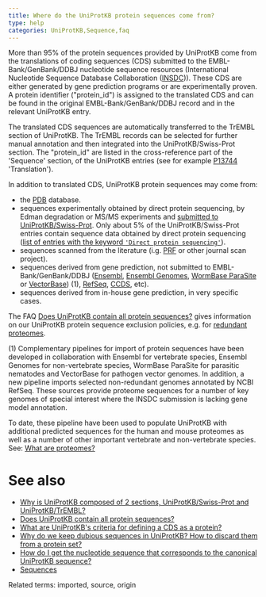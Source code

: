 ```yaml
---
title: Where do the UniProtKB protein sequences come from?
type: help
categories: UniProtKB,Sequence,faq
---
```


More than 95% of the protein sequences provided by UniProtKB come from the translations of coding sequences (CDS) submitted to the EMBL-Bank/GenBank/DDBJ nucleotide sequence resources (International Nucleotide Sequence Database Collaboration ([INSDC](http://www.insdc.org/))). These CDS are either generated by gene prediction programs or are experimentally proven. A protein identifier ("protein_id") is assigned to the translated CDS and can be found in the original EMBL-Bank/GenBank/DDBJ record and in the relevant UniProtKB entry.

The translated CDS sequences are automatically transferred to the TrEMBL section of UniProtKB. The TrEMBL records can be selected for further manual annotation and then integrated into the UniProtKB/Swiss-Prot section. The "protein_id" are listed in the cross-reference part of the 'Sequence' section, of the UniProtKB entries (see for example [P13744](https://www.uniprot.org/uniprotkb/P13744#sequences) 'Translation').

In addition to translated CDS, UniProtKB protein sequences may come from:

- the [PDB](http://www.wwpdb.org/) database.
- sequences experimentally obtained by direct protein sequencing, by Edman degradation or MS/MS experiments and [submitted to UniProtKB/Swiss-Prot](https://www.uniprot.org/help/submissions). Only about 5% of the UniProtKB/Swiss-Prot entries contain sequence data obtained by direct protein sequencing ([list of entries with the keyword `'Direct protein sequencing'`](https://www.uniprot.org/uniprotkb?query=keyword:KW-0903)).
- sequences scanned from the literature (i.g. [PRF](http://www.genome.ad.jp/dbget-bin/www_bfind?prf) or other journal scan project).
- sequences derived from gene prediction, not submitted to EMBL-Bank/GenBank/DDBJ ([Ensembl](http://www.ensembl.org/), [Ensembl Genomes](http://ensemblgenomes.org/), [WormBase ParaSite](http://parasite.wormbase.org/) or [VectorBase](https://www.vectorbase.org/)) (1), [RefSeq](https://www.ncbi.nlm.nih.gov/RefSeq/), [CCDS](https://www.ncbi.nlm.nih.gov/projects/CCDS/CcdsBrowse.cgi), etc).
- sequences derived from in-house gene prediction, in very specific cases.

The FAQ [Does UniProtKB contain all protein sequences?](https://www.uniprot.org/help/uniprotkb_coverage) gives information on our UniProtKB protein sequence exclusion policies, e.g. for [redundant proteomes](https://www.uniprot.org/help/proteome_redundancy).

\(1\) Complementary pipelines for import of protein sequences have been developed in collaboration with Ensembl for vertebrate species, Ensembl Genomes for non-vertebrate species, WormBase ParaSite for parasitic nematodes and VectorBase for pathogen vector genomes. In addition, a new pipeline imports selected non-redundant genomes annotated by NCBI RefSeq. These sources provide proteome sequences for a number of key genomes of special interest where the INSDC submission is lacking gene model annotation.

To date, these pipeline have been used to populate UniProtKB with additional predicted sequences for the human and mouse proteomes as well as a number of other important vertebrate and non-vertebrate species. See: [What are proteomes?](https://www.uniprot.org/help/proteome)

# See also

- [Why is UniProtKB composed of 2 sections, UniProtKB/Swiss-Prot and UniProtKB/TrEMBL?](https://www.uniprot.org/help/uniprotkb_sections)
- [Does UniProtKB contain all protein sequences?](https://www.uniprot.org/help/uniprotkb_coverage)
- [What are UniProtKB's criteria for defining a CDS as a protein?](https://www.uniprot.org/help/cds_protein_definition)
- [Why do we keep dubious sequences in UniProtKB? How to discard them from a protein set?](https://www.uniprot.org/help/dubious_sequences)
- [How do I get the nucleotide sequence that corresponds to the canonical UniProtKB sequence?](https://www.uniprot.org/help/canonical_nucleotide)
- [Sequences](https://www.uniprot.org/help/sequences)

Related terms: imported, source, origin
